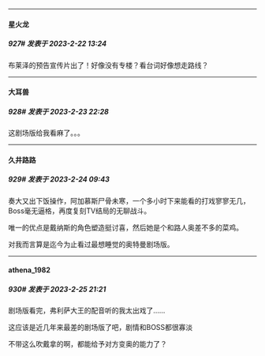 
*****

####  星火龙  
##### 927#       发表于 2023-2-22 13:24

布莱泽的预告宣传片出了！好像没有专楼？看台词好像想走路线？


*****

####  大耳兽  
##### 928#       发表于 2023-2-23 22:28

这剧场版给我看麻了。。。


*****

####  久井路路  
##### 929#       发表于 2023-2-24 09:43

奏大又出下饭操作，阿加慕斯尸骨未寒，一个多小时下来能看的打戏寥寥无几，Boss毫无逼格，再度复刻TV结局的无聊战斗。

唯一的优点是戴纳斯的角色塑造挺讨喜，然后她是个和路人奥差不多的菜鸡。

对我而言算是迄今为止看过最想睡觉的奥特曼剧场版。


*****

####  athena_1982  
##### 930#       发表于 2023-2-25 21:21

剧场版看完，弗利萨大王的配音听的我太出戏了……

这应该是近几年来最差的剧场版了吧，剧情和BOSS都很寡淡

不带这么吹戴拿的啊，都能给予对方变奥的能力了？

